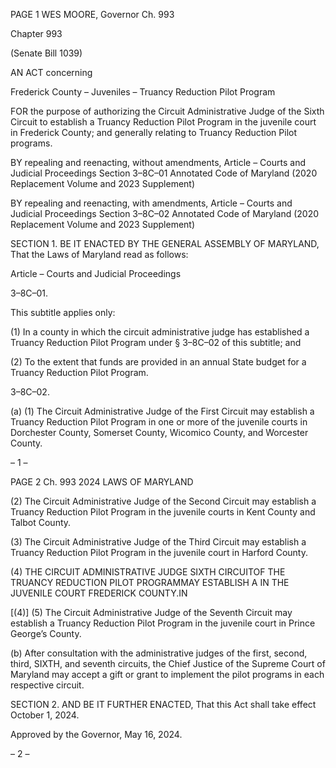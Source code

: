 PAGE 1
WES MOORE, Governor Ch. 993

Chapter 993

(Senate Bill 1039)

AN ACT concerning

Frederick County – Juveniles – Truancy Reduction Pilot Program

FOR the purpose of authorizing the Circuit Administrative Judge of the Sixth Circuit to
establish a Truancy Reduction Pilot Program in the juvenile court in Frederick
County; and generally relating to Truancy Reduction Pilot programs.

BY repealing and reenacting, without amendments,
Article – Courts and Judicial Proceedings
Section 3–8C–01
Annotated Code of Maryland
(2020 Replacement Volume and 2023 Supplement)

BY repealing and reenacting, with amendments,
Article – Courts and Judicial Proceedings
Section 3–8C–02
Annotated Code of Maryland
(2020 Replacement Volume and 2023 Supplement)

SECTION 1. BE IT ENACTED BY THE GENERAL ASSEMBLY OF MARYLAND,
That the Laws of Maryland read as follows:

Article – Courts and Judicial Proceedings

3–8C–01.

This subtitle applies only:

(1) In a county in which the circuit administrative judge has established a
Truancy Reduction Pilot Program under § 3–8C–02 of this subtitle; and

(2) To the extent that funds are provided in an annual State budget for a
Truancy Reduction Pilot Program.

3–8C–02.

(a) (1) The Circuit Administrative Judge of the First Circuit may establish a
Truancy Reduction Pilot Program in one or more of the juvenile courts in Dorchester
County, Somerset County, Wicomico County, and Worcester County.

– 1 –

PAGE 2
Ch. 993 2024 LAWS OF MARYLAND

(2) The Circuit Administrative Judge of the Second Circuit may establish
a Truancy Reduction Pilot Program in the juvenile courts in Kent County and Talbot
County.

(3) The Circuit Administrative Judge of the Third Circuit may establish a
Truancy Reduction Pilot Program in the juvenile court in Harford County.

(4) THE CIRCUIT ADMINISTRATIVE JUDGE SIXTH CIRCUITOF THE
TRUANCY REDUCTION PILOT PROGRAMMAY ESTABLISH A IN THE JUVENILE COURT
FREDERICK COUNTY.IN

[(4)] (5) The Circuit Administrative Judge of the Seventh Circuit may
establish a Truancy Reduction Pilot Program in the juvenile court in Prince George’s
County.

(b) After consultation with the administrative judges of the first, second, third,
SIXTH, and seventh circuits, the Chief Justice of the Supreme Court of Maryland may
accept a gift or grant to implement the pilot programs in each respective circuit.

SECTION 2. AND BE IT FURTHER ENACTED, That this Act shall take effect
October 1, 2024.

Approved by the Governor, May 16, 2024.

– 2 –
